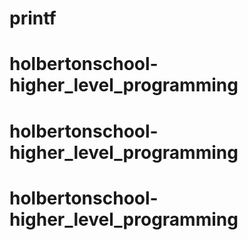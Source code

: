 # printf
# holbertonschool-higher_level_programming
# holbertonschool-higher_level_programming
# holbertonschool-higher_level_programming
